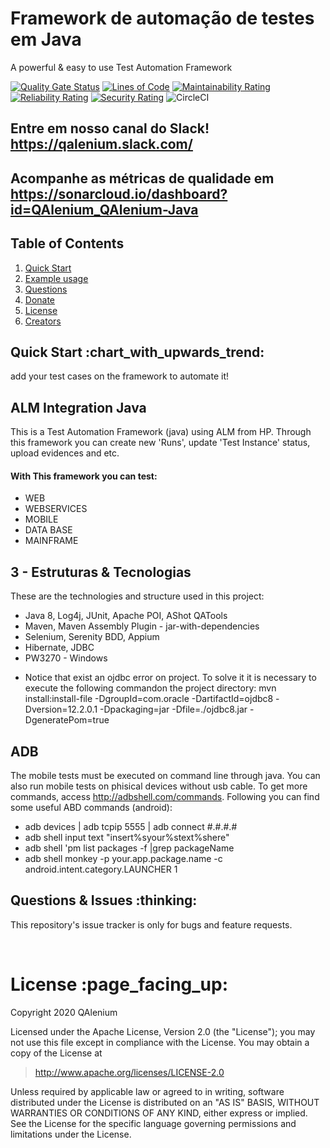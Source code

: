 # Framework de automação de testes em Java
A powerful & easy to use Test Automation Framework

[![Quality Gate Status](https://sonarcloud.io/api/project_badges/measure?project=QAlenium_QAlenium-Java&metric=alert_status)](https://sonarcloud.io/dashboard?id=QAlenium_QAlenium-Java)
[![Lines of Code](https://sonarcloud.io/api/project_badges/measure?project=QAlenium_QAlenium-Java&metric=ncloc)](https://sonarcloud.io/dashboard?id=QAlenium_QAlenium-Java)
[![Maintainability Rating](https://sonarcloud.io/api/project_badges/measure?project=QAlenium_QAlenium-Java&metric=sqale_rating)](https://sonarcloud.io/dashboard?id=QAlenium_QAlenium-Java)
[![Reliability Rating](https://sonarcloud.io/api/project_badges/measure?project=QAlenium_QAlenium-Java&metric=reliability_rating)](https://sonarcloud.io/dashboard?id=QAlenium_QAlenium-Java)
[![Security Rating](https://sonarcloud.io/api/project_badges/measure?project=QAlenium_QAlenium-Java&metric=security_rating)](https://sonarcloud.io/dashboard?id=QAlenium_QAlenium-Java)
![CircleCI](https://img.shields.io/circleci/build/github/QAlenium/QAlenium-Java/master)

## Entre em nosso canal do Slack! https://qalenium.slack.com/

## Acompanhe as métricas de qualidade em https://sonarcloud.io/dashboard?id=QAlenium_QAlenium-Java

## Table of Contents
1. [Quick Start](#quick-start)
1. [Example usage](#examples)
1. [Questions](#report)
1. [Donate](#donate)
1. [License](#licence)
1. [Creators](#creators)

<h2 id="quick-start">Quick Start :chart_with_upwards_trend:</h2>
add your test cases on the framework to automate it!

<br/>

## ALM Integration Java

This is a Test Automation Framework (java) using ALM from HP. Through this framework you can create new 'Runs', 
update 'Test Instance' status, upload evidences and etc.

#### With This framework you can test: ####
* WEB
* WEBSERVICES
* MOBILE
* DATA BASE
* MAINFRAME

## 3 - Estruturas & Tecnologias ##

These are the technologies and structure used in this project:

+ Java 8, Log4j, JUnit, Apache POI, AShot QATools
+ Maven, Maven Assembly Plugin - jar-with-dependencies
+ Selenium, Serenity BDD, Appium
+ Hibernate, JDBC
+ PW3270 - Windows
- Notice that exist an ojdbc error on project. To solve it it is necessary to execute the following commandon the project directory:
mvn install:install-file -DgroupId=com.oracle -DartifactId=ojdbc8 -Dversion=12.2.0.1 -Dpackaging=jar -Dfile=./ojdbc8.jar -DgeneratePom=true

## ADB ##

The mobile tests must be executed on command line through java. 
You can also run mobile tests on phisical devices without usb cable.
To get more commands, access http://adbshell.com/commands.
Following you can find some useful ABD commands (android):

- adb devices | adb tcpip 5555 | adb connect #.#.#.#
- adb shell input text "insert%syour%stext%shere"
- adb shell 'pm list packages -f |grep packageName
- adb shell monkey -p your.app.package.name -c android.intent.category.LAUNCHER 1

<h2 id="report">Questions & Issues :thinking:</h2>

This repository's issue tracker is only for bugs and feature requests.  

<br/>

<h1 id="license">License :page_facing_up:</h1>

Copyright 2020 QAlenium

Licensed under the Apache License, Version 2.0 (the "License");
you may not use this file except in compliance with the License.
You may obtain a copy of the License at

> http://www.apache.org/licenses/LICENSE-2.0

Unless required by applicable law or agreed to in writing, software
distributed under the License is distributed on an "AS IS" BASIS,
WITHOUT WARRANTIES OR CONDITIONS OF ANY KIND, either express or implied.
See the License for the specific language governing permissions and
limitations under the License.

<br/>

